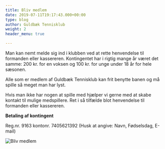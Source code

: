 ```yaml
---
title: Bliv medlem
date: 2019-07-11T19:17:43.000+00:00
type: blog
author: Guldbæk Tennisklub
weight: 2
header_menu: true

---
```

Man kan nemt melde sig ind i klubben ved at rette henvendelse til formanden eller kassereren. Kontingentet har i rigtig mange år været det samme: 200 kr. for en voksen og 100 kr. for unge under 18 år for hele sæsonen.

Alle som er medlem af Guldbæk Tennisklub kan frit benytte banen og må spille så meget man har lyst.

Hvis man ikke har nogen at spille med hjælper vi gerne med at skabe kontakt til mulige medspillere. Ret i så tilfælde blot henvendelse til formanden eller kassereren.

**Betaling af kontingent**

Reg.nr. 9163 kontonr. 7405621392 (Husk at angive: Navn, Fødselsdag, E-mail)

![Bliv medlem](../images/kelly-sikkema-WRByZhruW6o-unsplash.jpg)
